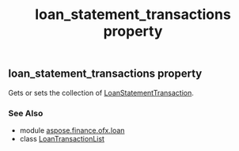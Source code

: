 ﻿---
title: loan_statement_transactions property
second_title: Aspose.Finance for Python via .NET API References
description: 
type: docs
weight: 40
url: /python-net/aspose.finance.ofx.loan/loantransactionlist/loan_statement_transactions/
is_root: false
---

## loan_statement_transactions property


Gets or sets the collection of [LoanStatementTransaction](/finance/python-net/aspose.finance.ofx.loan/loanstatementtransaction).

### See Also
* module [aspose.finance.ofx.loan](../../)
* class [LoanTransactionList](/finance/python-net/aspose.finance.ofx.loan/loantransactionlist)
